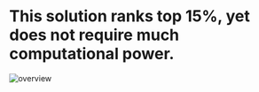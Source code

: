 # This solution ranks top 15%, yet does not require much computational power.


![overview](https://user-images.githubusercontent.com/45020447/53686295-2bd16580-3d1d-11e9-8952-f2a48b63747b.png)
